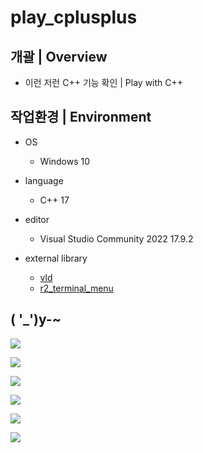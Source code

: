 # play_cplusplus

## 개괄 | Overview
- 이런 저런 C++ 기능 확인 | Play with C++


## 작업환경 | Environment
- OS
  - Windows 10

- language
  - C++ 17

- editor
  - Visual Studio Community 2022 17.9.2

- external library
  - [vld]( https://kinddragon.github.io/vld/ )
  - [r2_terminal_menu]( https://github.com/R2Road/r2_terminal_menu )


## ( '_')y-~
<p float:left;">
<img src="https://github.com/R2Road/cplusplus_playground/blob/main/wiki/algorithm_astar_test_20220131_2.png"></img>
</p>
<p float:left;">
<img src="https://github.com/R2Road/cplusplus_playground/blob/main/wiki/algorithm_astar_test_20220131.png"></img>
</p>
<p float:left;">
<img 
src="https://github.com/R2Road/cplusplus_playground/blob/main/wiki/maze_generation_kruskals_test_20220609_1.png"></img>
</p>
<p float:left;">
<img src="https://github.com/R2Road/cplusplus_playground/blob/main/wiki/std_memory_shared_ptr_test_makeshared_and_memory_20221203_1.png"></img>
</p>
<p float:left;">
<img src="https://github.com/R2Road/cplusplus_playground/blob/main/wiki/cpp_lambda_test___size___20221217.png"></img>
</p>
<p float:left;">
<img src="https://github.com/R2Road/cplusplus_playground/blob/main/wiki/cpp_lambda_test___size_with_stdfunction___20221225.png"></img>
</p>
